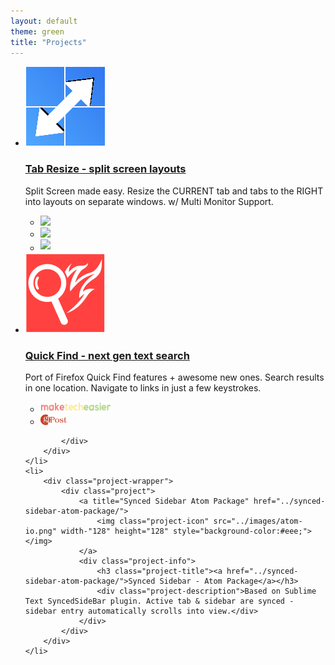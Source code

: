 ```yaml
---
layout: default
theme: green
title: "Projects"
---
```

<ul>
	<li>
		<div class="project-wrapper">
			<div class="project">
				<a title="Tab Resize - split screen layouts" href="../Tab-Resize/">
					<img class="project-icon" src="../images/icon128.png" width-"128" height="128"></img>
				</a>
				<div class="project-info">
					<h3 class="project-title"><a href="../Tab-Resize/">Tab Resize - split screen layouts</a></h3>
					<div class="project-description">Split Screen made easy. Resize the CURRENT tab and tabs to the RIGHT into layouts on separate windows. w/ Multi Monitor Support.</div>
					<ul class="project-press">
						<li><a title="lifehacker: tab resize automatically organizes tabs into preset layouts" href="http://lifehacker.com/tab-resize-automatically-organizes-tabs-into-preset-lay-1306865451"><img height="17" src="http://c.kinja-static.com/assets/images/logos/navbar/logo-lifehacker.png"></a></li>
						<li><a title="cnet: how to split chrome tabs into multiple windows" href="http://www.cnet.com/how-to/split-chrome-tabs-into-multiwindow-preset-layouts-with-tab-resize/"><img height="17" src="http://cnet4.cbsistatic.com/fly/1095-fly/bundles/cnetcss/images/core/logo-masthead@2x.png"></a></li>
						<li><a title="makeuseof: view multiple tabs at once" href="http://www.makeuseof.com/tag/easily-view-multiple-tabs-at-once-with-these-chrome-extensions/"><img style="margin-bottom:3px;" height="13" src="http://cdn.makeuseof.com/wp-content/themes/makeuseof2014/images/makeuseof.png?bd76e7"></a></li>
					</ul>
				</div>
			</div>
		</div>
	</li>
	<li>
		<div class="project-wrapper">
			<div class="project">
				<a title="Quick Find - next gen text search" href="../quick-find-text-search/">
					<img class="project-icon" src="../images/quickFind/icon128.png" width-"128" height="128"></img>
				</a>
				<div class="project-info">
					<h3 class="project-title"><a href="../quick-find-text-search/">Quick Find - next gen text search</a></h3>
					<div class="project-description">Port of Firefox Quick Find features + awesome new ones. Search results in one location. Navigate to links in just a few keystrokes.</div>
					<ul class="project-press">
						<li><a title="maketecheasier: how to Enable the Firefox Quick Find Feature in Google Chrome" href="http://www.maketecheasier.com/port-firefox-quick-find-chrome/"><img height="17" src="../images/maketecheasier.png"></a></li>
						<li><a title="groovypost: search Web Pages Easier in Chrome with Quick Find" href="http://www.groovypost.com/howto/quick-find-google-chrome/"><img height="17" src="../images/gpost.png"></a></li>
					</ul>
				</div>

			</div>
		</div>
	</li>
	<li>
		<div class="project-wrapper">
			<div class="project">
				<a title="Synced Sidebar Atom Package" href="../synced-sidebar-atom-package/">
					<img class="project-icon" src="../images/atom-io.png" width-"128" height="128" style="background-color:#eee;"></img>
				</a>
				<div class="project-info">
					<h3 class="project-title"><a href="../synced-sidebar-atom-package/">Synced Sidebar - Atom Package</a></h3>
					<div class="project-description">Based on Sublime Text SyncedSideBar plugin. Active tab & sidebar are synced - sidebar entry automatically scrolls into view.</div>
				</div>
			</div>
		</div>
	</li>
</ul>
